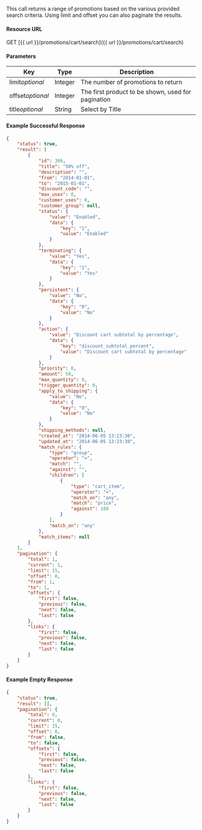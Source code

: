 <!--
@title Search promotions
@author Moltin Ltd
@description Searches for a set of promotions based on the given criteria
@order 3.6

@sidebar 1
@family Product
@rate No
@auth Yes
@format JSON
@http GET
@version beta
-->
This call returns a range of promotions based on the various provided search criteria. Using limit and offset you can also paginate the results.


#### Resource URL
GET [{{ url }}/promotions/cart/search]({{ url }}/promotions/cart/search)


#### Parameters
Key | Type | Description
--- | ---- | -----------
limit*optional* | Integer | The number of promotions to return
offset*optional* | Integer | The first product to be shown, used for pagination
title*optional* | String | Select by Title

<!--code-->
#### Example Successful Response
``` json
{
    "status": true,
    "result": [
        {
            "id": 306,
            "title": "50% off",
            "description": "",
            "from": "2014-01-01",
            "to": "2015-01-01",
            "discount_code": "",
            "max_uses": 0,
            "customer_uses": 0,
            "customer_group": null,
            "status": {
                "value": "Enabled",
                "data": {
                    "key": "1",
                    "value": "Enabled"
                }
            },
            "terminating": {
                "value": "Yes",
                "data": {
                    "key": "1",
                    "value": "Yes"
                }
            },
            "persistent": {
                "value": "No",
                "data": {
                    "key": "0",
                    "value": "No"
                }
            },
            "action": {
                "value": "Discount cart subtotal by percentage",
                "data": {
                    "key": "discount_subtotal_percent",
                    "value": "Discount cart subtotal by percentage"
                }
            },
            "priority": 0,
            "amount": 50,
            "max_quantity": 0,
            "trigger_quantity": 0,
            "apply_to_shipping": {
                "value": "No",
                "data": {
                    "key": "0",
                    "value": "No"
                }
            },
            "shipping_methods": null,
            "created_at": "2014-06-05 13:23:30",
            "updated_at": "2014-06-05 13:23:30",
            "match_rules": {
                "type": "group",
                "operator": "=",
                "match": "",
                "against": "",
                "children": [
                    {
                        "type": "cart_item",
                        "operator": "=",
                        "match_on": "any",
                        "match": "price",
                        "against": 100
                    }
                ],
                "match_on": "any"
            },
            "match_items": null
        }
    ],
    "pagination": {
        "total": 1,
        "current": 1,
        "limit": 15,
        "offset": 0,
        "from": 1,
        "to": 1,
        "offsets": {
            "first": false,
            "previous": false,
            "next": false,
            "last": false
        },
        "links": {
            "first": false,
            "previous": false,
            "next": false,
            "last": false
        }
    }
}
```


#### Example Empty Response
``` json
{
    "status": true,
    "result": [],
    "pagination": {
        "total": 0,
        "current": 0,
        "limit": 15,
        "offset": 0,
        "from": false,
        "to": false,
        "offsets": {
            "first": false,
            "previous": false,
            "next": false,
            "last": false
        },
        "links": {
            "first": false,
            "previous": false,
            "next": false,
            "last": false
        }
    }
}
```
<!--/code-->